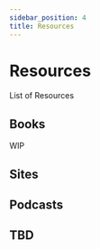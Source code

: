 ```yaml
---
sidebar_position: 4
title: Resources
---
```


# Resources
List of Resources

## Books
WIP

## Sites

## Podcasts

## TBD